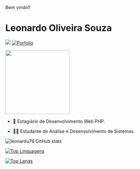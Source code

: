 Bem vindo!!

# Leonardo Oliveira Souza


[<img src="https://img.shields.io/badge/linkedin-%230077B5.svg?&style=for-the-badge&logo=linkedin&logoColor=white" />](https://www.linkedin.com/in/leonardo-oliveira-3b0446176/)
[![Porfolio](https://img.shields.io/badge/Blog-blue.svg?style=for-the-badge&logo=wordpress)](https://leonardosouza.herokuapp.com/)

<img style="margin: 0 auto" src="https://miro.medium.com/max/1360/1*nWQ_U5NKEfNeGCTfh_2-Mw.gif" height="200">


- 👷 Estagiário de Desenvolvimento Web PHP.

- 👨‍🏫 Estudante de Análise e Desenvolvimento de Sistemas.




![leonardu76 GitHub stats](https://github-readme-stats.vercel.app/api?username=leonardu76&show_icons=true&theme=dracula)



[![Top Linguagens](https://github-readme-stats.vercel.app/api/top-langs/?username=leonardu76&layout=compact)](https://github.com/leonardu76/github-readme-stats)



[![Top Langs](https://github-readme-stats.vercel.app/api/top-langs/?username=anuraghazra&layout=compact&theme=Gradient)](https://github.com/anuraghazra/github-readme-stats)





